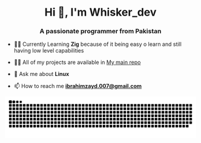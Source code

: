<h1 align="center">Hi 👋, I'm Whisker_dev</h1>
<h3 align="center">A passionate programmer from Pakistan</h3>


- 👨‍🎓 Currently Learning **Zig** because of it being easy o learn and still having low level capabilities

- 👨‍💻 All of my projects are available in [My main repo](https://github.com/Whisker-dev/Whisker-dev/)

- 💬 Ask me about **Linux**

- 📫 How to reach me **ibrahimzayd.007@gmail.com**


![Snake animation](https://raw.githubusercontent.com/platane/snk/output/github-contribution-grid-snake-dark.svg)


